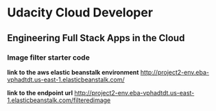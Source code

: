 # Udacity Cloud Developer

## Engineering Full Stack Apps in the Cloud


### Image filter starter code

**link to the aws elastic beanstalk environment**
http://project2-env.eba-vphadtdt.us-east-1.elasticbeanstalk.com/

**link to the endpoint url**
http://project2-env.eba-vphadtdt.us-east-1.elasticbeanstalk.com/filteredimage